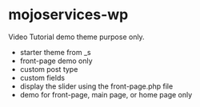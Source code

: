 # mojoservices-wp

Video Tutorial demo theme purpose only.
- starter theme from _s 
- front-page demo only
- custom post type
- custom fields
- display the slider using the front-page.php file
- demo for front-page, main page, or home page only
